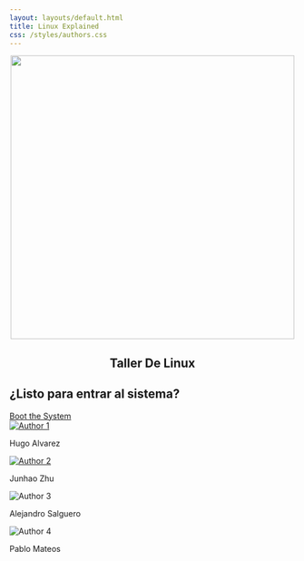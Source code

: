 ```yaml
---
layout: layouts/default.html
title: Linux Explained
css: /styles/authors.css
---
```


<center>
<img src="{{ basePath }}/img/CoreDumped.png" width="500" align="center">
<h2>Taller De Linux</h2>
</center>

<div class="boot-section">
  <h2>¿Listo para entrar al sistema?</h2>
  <a href="./content/main" class="boot-button">Boot the System</a>
</div>

<div class="authors-section">
  <div class="authors">
    <div class="author">
      <a href="https://github.com/HugoAlvarezAjenjo"><img src="{{ basePath }}/img/Personas/Hugo.jpg" alt="Author 1"></a>
      <p>Hugo Alvarez</p>
    </div>
    <div class="author">
      <a href="https://github.com/zhuzhangjunhao"><img src="{{ basePath }}/img/Personas/Junhao.jpg" alt="Author 2"></a>
      <p>Junhao Zhu</p>
    </div>
    <div class="author">
      <img src="{{ basePath }}/img/Personas/Alex.jpeg" alt="Author 3">
      <p>Alejandro Salguero</p>
    </div>
    <div class="author">
      <img src="{{ basePath }}/img/Personas/Pablo.jpeg" alt="Author 4">
      <p>Pablo Mateos</p>
    </div>
  </div>
</div>
